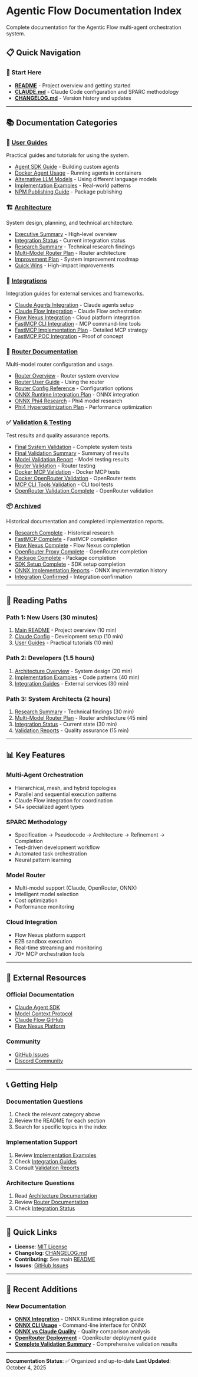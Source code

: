 # Agentic Flow Documentation Index

Complete documentation for the Agentic Flow multi-agent orchestration system.

## 📋 Quick Navigation

### 🚀 Start Here
- **[README](../README.md)** - Project overview and getting started
- **[CLAUDE.md](CLAUDE.md)** - Claude Code configuration and SPARC methodology
- **[CHANGELOG.md](CHANGELOG.md)** - Version history and updates

---

## 📚 Documentation Categories

### 📖 [User Guides](guides/)
Practical guides and tutorials for using the system.

- [Agent SDK Guide](guides/agent-sdk.md) - Building custom agents
- [Docker Agent Usage](guides/DOCKER_AGENT_USAGE.md) - Running agents in containers
- [Alternative LLM Models](guides/ALTERNATIVE_LLM_MODELS.md) - Using different language models
- [Implementation Examples](guides/IMPLEMENTATION_EXAMPLES.md) - Real-world patterns
- [NPM Publishing Guide](guides/NPM-PUBLISH.md) - Package publishing

### 🏗️ [Architecture](architecture/)
System design, planning, and technical architecture.

- [Executive Summary](architecture/EXECUTIVE_SUMMARY.md) - High-level overview
- [Integration Status](architecture/INTEGRATION-STATUS.md) - Current integration status
- [Research Summary](architecture/RESEARCH_SUMMARY.md) - Technical research findings
- [Multi-Model Router Plan](architecture/MULTI_MODEL_ROUTER_PLAN.md) - Router architecture
- [Improvement Plan](architecture/IMPROVEMENT_PLAN.md) - System improvement roadmap
- [Quick Wins](architecture/QUICK_WINS.md) - High-impact improvements

### 🔌 [Integrations](integrations/)
Integration guides for external services and frameworks.

- [Claude Agents Integration](integrations/CLAUDE_AGENTS_INTEGRATION.md) - Claude agents setup
- [Claude Flow Integration](integrations/CLAUDE_FLOW_INTEGRATION.md) - Claude Flow orchestration
- [Flow Nexus Integration](integrations/FLOW-NEXUS-INTEGRATION.md) - Cloud platform integration
- [FastMCP CLI Integration](integrations/FASTMCP_CLI_INTEGRATION.md) - MCP command-line tools
- [FastMCP Implementation Plan](integrations/fastmcp-implementation-plan.md) - Detailed MCP strategy
- [FastMCP POC Integration](integrations/fastmcp-poc-integration.md) - Proof of concept

### 🔧 [Router Documentation](router/)
Multi-model router configuration and usage.

- [Router Overview](router/README.md) - Router system overview
- [Router User Guide](router/ROUTER_USER_GUIDE.md) - Using the router
- [Router Config Reference](router/ROUTER_CONFIG_REFERENCE.md) - Configuration options
- [ONNX Runtime Integration Plan](router/ONNX_RUNTIME_INTEGRATION_PLAN.md) - ONNX integration
- [ONNX Phi4 Research](router/ONNX_PHI4_RESEARCH.md) - Phi4 model research
- [Phi4 Hyperoptimization Plan](router/PHI4_HYPEROPTIMIZATION_PLAN.md) - Performance optimization

### ✅ [Validation & Testing](validation/)
Test results and quality assurance reports.

- [Final System Validation](validation/FINAL_SYSTEM_VALIDATION.md) - Complete system tests
- [Final Validation Summary](validation/FINAL_VALIDATION_SUMMARY.md) - Summary of results
- [Model Validation Report](validation/MODEL_VALIDATION_REPORT.md) - Model testing results
- [Router Validation](validation/ROUTER_VALIDATION.md) - Router testing
- [Docker MCP Validation](validation/DOCKER_MCP_VALIDATION.md) - Docker MCP tests
- [Docker OpenRouter Validation](validation/DOCKER_OPENROUTER_VALIDATION.md) - OpenRouter tests
- [MCP CLI Tools Validation](validation/MCP_CLI_TOOLS_VALIDATION.md) - CLI tool tests
- [OpenRouter Validation Complete](validation/OPENROUTER_VALIDATION_COMPLETE.md) - OpenRouter validation

### 📦 [Archived](archived/)
Historical documentation and completed implementation reports.

- [Research Complete](archived/RESEARCH_COMPLETE.txt) - Historical research
- [FastMCP Complete](archived/FASTMCP_COMPLETE.md) - FastMCP completion
- [Flow Nexus Complete](archived/FLOW-NEXUS-COMPLETE.md) - Flow Nexus completion
- [OpenRouter Proxy Complete](archived/OPENROUTER_PROXY_COMPLETE.md) - OpenRouter completion
- [Package Complete](archived/PACKAGE-COMPLETE.md) - Package completion
- [SDK Setup Complete](archived/SDK-SETUP-COMPLETE.md) - SDK setup completion
- [ONNX Implementation Reports](archived/) - ONNX implementation history
- [Integration Confirmed](archived/INTEGRATION_CONFIRMED.md) - Integration confirmation

---

## 🎯 Reading Paths

### Path 1: New Users (30 minutes)
1. [Main README](../README.md) - Project overview (10 min)
2. [Claude Config](CLAUDE.md) - Development setup (10 min)
3. [User Guides](guides/) - Practical tutorials (10 min)

### Path 2: Developers (1.5 hours)
1. [Architecture Overview](architecture/EXECUTIVE_SUMMARY.md) - System design (20 min)
2. [Implementation Examples](guides/IMPLEMENTATION_EXAMPLES.md) - Code patterns (40 min)
3. [Integration Guides](integrations/) - External services (30 min)

### Path 3: System Architects (2 hours)
1. [Research Summary](architecture/RESEARCH_SUMMARY.md) - Technical findings (30 min)
2. [Multi-Model Router Plan](architecture/MULTI_MODEL_ROUTER_PLAN.md) - Router architecture (45 min)
3. [Integration Status](architecture/INTEGRATION-STATUS.md) - Current state (30 min)
4. [Validation Reports](validation/) - Quality assurance (15 min)

---

## 📊 Key Features

### Multi-Agent Orchestration
- Hierarchical, mesh, and hybrid topologies
- Parallel and sequential execution patterns
- Claude Flow integration for coordination
- 54+ specialized agent types

### SPARC Methodology
- Specification → Pseudocode → Architecture → Refinement → Completion
- Test-driven development workflow
- Automated task orchestration
- Neural pattern learning

### Model Router
- Multi-model support (Claude, OpenRouter, ONNX)
- Intelligent model selection
- Cost optimization
- Performance monitoring

### Cloud Integration
- Flow Nexus platform support
- E2B sandbox execution
- Real-time streaming and monitoring
- 70+ MCP orchestration tools

---

## 🔗 External Resources

### Official Documentation
- [Claude Agent SDK](https://docs.claude.com/en/api/agent-sdk/overview)
- [Model Context Protocol](https://modelcontextprotocol.io/)
- [Claude Flow GitHub](https://github.com/ruvnet/claude-flow)
- [Flow Nexus Platform](https://flow-nexus.ruv.io)

### Community
- [GitHub Issues](https://github.com/ruvnet/claude-flow/issues)
- [Discord Community](https://discord.gg/claude-flow)

---

## 📞 Getting Help

### Documentation Questions
1. Check the relevant category above
2. Review the README for each section
3. Search for specific topics in the index

### Implementation Support
1. Review [Implementation Examples](guides/IMPLEMENTATION_EXAMPLES.md)
2. Check [Integration Guides](integrations/)
3. Consult [Validation Reports](validation/)

### Architecture Questions
1. Read [Architecture Documentation](architecture/)
2. Review [Router Documentation](router/)
3. Check [Integration Status](architecture/INTEGRATION-STATUS.md)

---

## 🎯 Quick Links

- **License**: [MIT License](LICENSE)
- **Changelog**: [CHANGELOG.md](CHANGELOG.md)
- **Contributing**: See main [README](../README.md)
- **Issues**: [GitHub Issues](https://github.com/ruvnet/claude-flow/issues)

---

## 📂 Recent Additions

### New Documentation
- **[ONNX Integration](ONNX_INTEGRATION.md)** - ONNX Runtime integration guide
- **[ONNX CLI Usage](ONNX_CLI_USAGE.md)** - Command-line interface for ONNX
- **[ONNX vs Claude Quality](ONNX_VS_CLAUDE_QUALITY.md)** - Quality comparison analysis
- **[OpenRouter Deployment](OPENROUTER_DEPLOYMENT.md)** - OpenRouter deployment guide
- **[Complete Validation Summary](COMPLETE_VALIDATION_SUMMARY.md)** - Comprehensive validation results

---

**Documentation Status**: ✅ Organized and up-to-date
**Last Updated**: October 4, 2025
